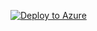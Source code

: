 
[![Deploy to Azure](https://aka.ms/deploytoazurebutton)](https://portal.azure.com/#create/Microsoft.Template/createUIDefinitionUri/https%3A%2F%2Fraw.githubusercontent.com%2Fasolano2013%2FEMATemplate%2Fmain%2FcreateUiDefinition.json)
